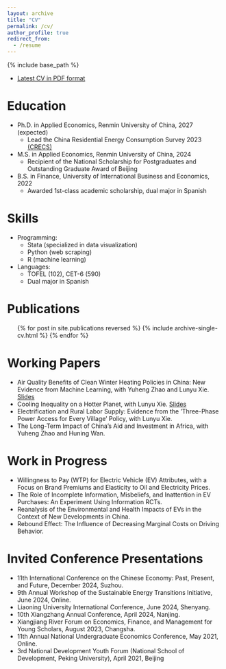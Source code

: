 ```yaml
---
layout: archive
title: "CV"
permalink: /cv/
author_profile: true
redirect_from:
  - /resume
---
```


{% include base_path %}
* [Latest CV in PDF format](https://github.com/TianhuaZou00/TianhuaZou00.github.io/blob/master/CV_TianhuaZou.pdf)

Education
======
* Ph.D. in Applied Economics, Renmin University of China, 2027 (expected)
  *  Lead the China Residential Energy Consumption Survey 2023 [(CRECS)](http://crecs.ruc.edu.cn/jj/gyCRECS/index.htm)
* M.S. in Applied Economics, Renmin University of China, 2024
  * Recipient of the National Scholarship for Postgraduates and Outstanding Graduate Award of Beijing
* B.S. in Finance, University of International Business and Economics, 2022
  * Awarded 1st-class academic scholarship, dual major in Spanish

  
Skills
======
* Programming:
  * Stata (specialized in data visualization)
  * Python (web scraping)
  * R (machine learning)
* Languages:
  * TOFEL (102), CET-6 (590)
  * Dual major in Spanish

Publications
======
  <ul>{% for post in site.publications reversed %}
    {% include archive-single-cv.html %}
  {% endfor %}</ul>

Working Papers
======
* Air Quality Benefits of Clean Winter Heating Policies in China: New Evidence from Machine Learning, with
Yuheng Zhao and Lunyu Xie. [Slides](https://github.com/TianhuaZou00/clean_heating/blob/main/slides_cleaning_heating.pdf)
* Cooling Inequality on a Hotter Planet, with Lunyu Xie. [Slides](https://github.com/TianhuaZou00/cooling_inequality_on_a_hotter_planet/blob/main/slides_cooling_inequality_on_a_hotter_planet.pdf)
* Electrification and Rural Labor Supply: Evidence from the ’Three-Phase Power Access for Every Village’ Policy,
with Lunyu Xie.
* The Long-Term Impact of China’s Aid and Investment in Africa, with Yuheng Zhao and Huning Wan.

Work in Progress
======
* Willingness to Pay (WTP) for Electric Vehicle (EV) Attributes, with a Focus on Brand Premiums and Elasticity to
Oil and Electricity Prices.
* The Role of Incomplete Information, Misbeliefs, and Inattention in EV Purchases: An Experiment Using
Information RCTs.
* Reanalysis of the Environmental and Health Impacts of EVs in the Context of New Developments in China.
* Rebound Effect: The Influence of Decreasing Marginal Costs on Driving Behavior.

Invited Conference Presentations
======
* 11th International Conference on the Chinese Economy: Past, Present, and Future, December 2024, Suzhou.
* 9th Annual Workshop of the Sustainable Energy Transitions Initiative, June 2024, Online.
* Liaoning University International Conference, June 2024, Shenyang.
* 10th Xiangzhang Annual Conference, April 2024, Nanjing.
* Xiangjiang River Forum on Economics, Finance, and Management for Young Scholars, August 2023, Changsha.
* 11th Annual National Undergraduate Economics Conference, May 2021, Online.
* 3rd National Development Youth Forum (National School of Development, Peking University), April 2021,
Beijing
